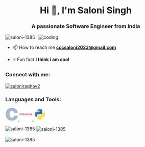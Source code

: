 <h1 align="center">Hi 👋, I'm Saloni Singh</h1>
<h3 align="center">A passionate Software Engineer from India</h3>
<img align="right" alt="coding" width="400" src="https://camo.githubusercontent.com/4d9f5ecceb711eec6e2018f38a5677dc657c9738d4a65ba3b928c41c0a45b439/68747470733a2f2f6d69726f2e6d656469756d2e636f6d2f6d61782f313336302f302a37513379765349765f7430696f4a2d5a2e676966">

<p align="left"> <img src="https://komarev.com/ghpvc/?username=saloni-1385&label=Profile%20views&color=0e75b6&style=flat" alt="saloni-1385" /> </p>

- 📫 How to reach me **cccsaloni2023@gmail.com**

- ⚡ Fun fact **I think i am cool**

<h3 align="left">Connect with me:</h3>
<p align="left">
<a href="https://instagram.com/saloniraghav2" target="blank"><img align="center" src="https://raw.githubusercontent.com/rahuldkjain/github-profile-readme-generator/master/src/images/icons/Social/instagram.svg" alt="saloniraghav2" height="30" width="40" /></a>
</p>

<h3 align="left">Languages and Tools:</h3>
<p align="left"> <a href="https://www.cprogramming.com/" target="_blank" rel="noreferrer"> <img src="https://raw.githubusercontent.com/devicons/devicon/master/icons/c/c-original.svg" alt="c" width="40" height="40"/> </a> <a href="https://www.oracle.com/" target="_blank" rel="noreferrer"> <img src="https://raw.githubusercontent.com/devicons/devicon/master/icons/oracle/oracle-original.svg" alt="oracle" width="40" height="40"/> </a> <a href="https://www.python.org" target="_blank" rel="noreferrer"> <img src="https://raw.githubusercontent.com/devicons/devicon/master/icons/python/python-original.svg" alt="python" width="40" height="40"/> </a> </p>

<p><img align="left" src="https://github-readme-stats.vercel.app/api/top-langs?username=saloni-1385&show_icons=true&locale=en&layout=compact" alt="saloni-1385" /></p>

<p>&nbsp;<img align="center" src="https://github-readme-stats.vercel.app/api?username=saloni-1385&show_icons=true&locale=en" alt="saloni-1385" /></p>

<p><img align="center" src="https://github-readme-streak-stats.herokuapp.com/?user=saloni-1385&" alt="saloni-1385" /></p>

